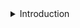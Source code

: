 <details>
<summary>Introduction</summary>
<br>

  <img width="993" alt="image" src="https://user-images.githubusercontent.com/75510135/165537876-f93cd20f-f91f-491c-bce7-653ece8b1ff7.png">

  <img width="1012" alt="image" src="https://user-images.githubusercontent.com/75510135/165537811-19727314-e45d-4718-a9b5-8e72e9267437.png">

</details>
